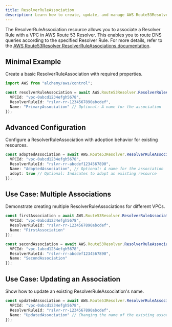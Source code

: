 ```yaml
---
title: ResolverRuleAssociation
description: Learn how to create, update, and manage AWS Route53Resolver ResolverRuleAssociations using Alchemy Cloud Control.
---
```



The ResolverRuleAssociation resource allows you to associate a Resolver Rule with a VPC in AWS Route 53 Resolver. This enables you to route DNS queries according to the specified Resolver Rule. For more details, refer to the [AWS Route53Resolver ResolverRuleAssociations documentation](https://docs.aws.amazon.com/route53resolver/latest/userguide/).

## Minimal Example

Create a basic ResolverRuleAssociation with required properties.

```ts
import AWS from "alchemy/aws/control";

const resolverRuleAssociation = await AWS.Route53Resolver.ResolverRuleAssociation("basicAssociation", {
  VPCId: "vpc-0abcd1234efgh5678",
  ResolverRuleId: "rslvr-rr-1234567890abcdef",
  Name: "PrimaryAssociation" // Optional: A name for the association
});
```

## Advanced Configuration

Configure a ResolverRuleAssociation with adoption behavior for existing resources.

```ts
const adoptedAssociation = await AWS.Route53Resolver.ResolverRuleAssociation("adoptedAssociation", {
  VPCId: "vpc-0abcd1234efgh5678",
  ResolverRuleId: "rslvr-rr-abcdef1234567890",
  Name: "AdoptedAssociation", // Optional: A name for the association
  adopt: true // Optional: Indicates to adopt an existing resource
});
```

## Use Case: Multiple Associations

Demonstrate creating multiple ResolverRuleAssociations for different VPCs.

```ts
const firstAssociation = await AWS.Route53Resolver.ResolverRuleAssociation("firstAssociation", {
  VPCId: "vpc-0abcd1234efgh5678",
  ResolverRuleId: "rslvr-rr-1234567890abcdef",
  Name: "FirstAssociation"
});

const secondAssociation = await AWS.Route53Resolver.ResolverRuleAssociation("secondAssociation", {
  VPCId: "vpc-1abcd1234efgh5678",
  ResolverRuleId: "rslvr-rr-abcdef1234567890",
  Name: "SecondAssociation"
});
```

## Use Case: Updating an Association

Show how to update an existing ResolverRuleAssociation's name.

```ts
const updatedAssociation = await AWS.Route53Resolver.ResolverRuleAssociation("updateAssociation", {
  VPCId: "vpc-0abcd1234efgh5678",
  ResolverRuleId: "rslvr-rr-1234567890abcdef",
  Name: "UpdatedAssociation" // Changing the name of the existing association
});
```
